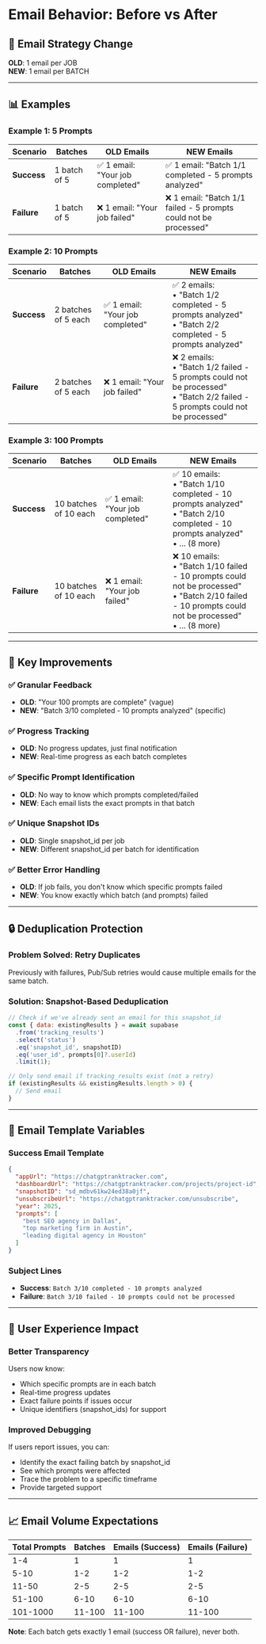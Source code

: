 # Email Behavior: Before vs After

## 📧 Email Strategy Change

**OLD**: 1 email per JOB  
**NEW**: 1 email per BATCH

---

## 📊 Examples

### Example 1: 5 Prompts

| Scenario | Batches | OLD Emails | NEW Emails |
|----------|---------|------------|------------|
| **Success** | 1 batch of 5 | ✅ 1 email: "Your job completed" | ✅ 1 email: "Batch 1/1 completed - 5 prompts analyzed" |
| **Failure** | 1 batch of 5 | ❌ 1 email: "Your job failed" | ❌ 1 email: "Batch 1/1 failed - 5 prompts could not be processed" |

### Example 2: 10 Prompts

| Scenario | Batches | OLD Emails | NEW Emails |
|----------|---------|------------|------------|
| **Success** | 2 batches of 5 each | ✅ 1 email: "Your job completed" | ✅ 2 emails:<br/>• "Batch 1/2 completed - 5 prompts analyzed"<br/>• "Batch 2/2 completed - 5 prompts analyzed" |
| **Failure** | 2 batches of 5 each | ❌ 1 email: "Your job failed" | ❌ 2 emails:<br/>• "Batch 1/2 failed - 5 prompts could not be processed"<br/>• "Batch 2/2 failed - 5 prompts could not be processed" |

### Example 3: 100 Prompts

| Scenario | Batches | OLD Emails | NEW Emails |
|----------|---------|------------|------------|
| **Success** | 10 batches of 10 each | ✅ 1 email: "Your job completed" | ✅ 10 emails:<br/>• "Batch 1/10 completed - 10 prompts analyzed"<br/>• "Batch 2/10 completed - 10 prompts analyzed"<br/>• ... (8 more) |
| **Failure** | 10 batches of 10 each | ❌ 1 email: "Your job failed" | ❌ 10 emails:<br/>• "Batch 1/10 failed - 10 prompts could not be processed"<br/>• "Batch 2/10 failed - 10 prompts could not be processed"<br/>• ... (8 more) |

---

## 🎯 Key Improvements

### ✅ **Granular Feedback**
- **OLD**: "Your 100 prompts are complete" (vague)
- **NEW**: "Batch 3/10 completed - 10 prompts analyzed" (specific)

### ✅ **Progress Tracking**
- **OLD**: No progress updates, just final notification
- **NEW**: Real-time progress as each batch completes

### ✅ **Specific Prompt Identification**
- **OLD**: No way to know which prompts completed/failed
- **NEW**: Each email lists the exact prompts in that batch

### ✅ **Unique Snapshot IDs**
- **OLD**: Single snapshot_id per job
- **NEW**: Different snapshot_id per batch for identification

### ✅ **Better Error Handling**
- **OLD**: If job fails, you don't know which specific prompts failed
- **NEW**: You know exactly which batch (and prompts) failed

---

## 🔒 Deduplication Protection

### Problem Solved: Retry Duplicates
Previously with failures, Pub/Sub retries would cause multiple emails for the same batch.

### Solution: Snapshot-Based Deduplication
```javascript
// Check if we've already sent an email for this snapshot_id
const { data: existingResults } = await supabase
  .from('tracking_results')
  .select('status')
  .eq('snapshot_id', snapshotID)
  .eq('user_id', prompts[0]?.userId)
  .limit(1);

// Only send email if tracking_results exist (not a retry)
if (existingResults && existingResults.length > 0) {
  // Send email
}
```

---

## 📧 Email Template Variables

### Success Email Template
```json
{
  "appUrl": "https://chatgptranktracker.com",
  "dashboardUrl": "https://chatgptranktracker.com/projects/project-id",
  "snapshotID": "sd_mdbv61kw24ed38a0jf",
  "unsubscribeUrl": "https://chatgptranktracker.com/unsubscribe", 
  "year": 2025,
  "prompts": [
    "best SEO agency in Dallas",
    "top marketing firm in Austin", 
    "leading digital agency in Houston"
  ]
}
```

### Subject Lines
- **Success**: `Batch 3/10 completed - 10 prompts analyzed`
- **Failure**: `Batch 3/10 failed - 10 prompts could not be processed`

---

## 🚀 User Experience Impact

### Better Transparency
Users now know:
- Which specific prompts are in each batch
- Real-time progress updates
- Exact failure points if issues occur
- Unique identifiers (snapshot_ids) for support

### Improved Debugging
If users report issues, you can:
- Identify the exact failing batch by snapshot_id
- See which prompts were affected
- Trace the problem to a specific timeframe
- Provide targeted support

---

## 📈 Email Volume Expectations

| Total Prompts | Batches | Emails (Success) | Emails (Failure) |
|---------------|---------|------------------|------------------|
| 1-4 | 1 | 1 | 1 |
| 5-10 | 1-2 | 1-2 | 1-2 |
| 11-50 | 2-5 | 2-5 | 2-5 |
| 51-100 | 6-10 | 6-10 | 6-10 |
| 101-1000 | 11-100 | 11-100 | 11-100 |

**Note**: Each batch gets exactly 1 email (success OR failure), never both. 